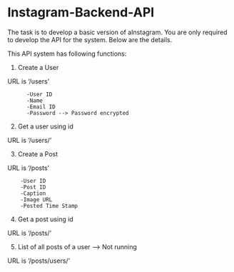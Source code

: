 # Instagram-Backend-API

The task is to develop a basic version of aInstagram. You are only required to develop the API for the system. Below are the details.

This API system has following functions:

1) Create a User

URL is ‘/users'

          -User ID
          -Name
          -Email ID
          -Password --> Password encrypted
          
2) Get a user using id

URL is  ‘/users/<id>’

3) Create a Post
         
URL is ‘/posts'

        -User ID 
        -Post ID
        -Caption
        -Image URL
        -Posted Time Stamp

4) Get a post using id
          
URL is ‘/posts/<id>'
          
5) List of all posts of a user --> Not running
          
URL is ‘/posts/users/<id>'
